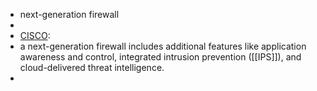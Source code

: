 - next-generation firewall
-
- [CISCO](https://www.cisco.com/c/en/us/products/security/firewalls/what-is-a-next-generation-firewall.html):
- a next-generation firewall includes additional features like application awareness and control, integrated intrusion prevention ([[IPS]]), and cloud-delivered threat intelligence.
-